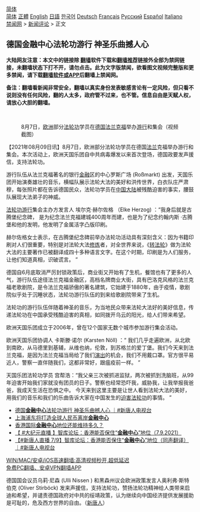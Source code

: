  <!-- 面包屑导航 --> <div class="breadcrumb"><!-- GTranslate: https://gtranslate.io/ -->  <div class="switcher notranslate">  <div class="selected">  <a href="#" onclick="return false;"> 简体</a>  </div>  <div class="option">  <a href="https://www.bannedbook.org" onclick="doGTranslate('zh-CN|zh-CN');jQuery('div.switcher div.selected a').html(jQuery(this).html());return false;" title="简体中文" class="nturl selected"> 简体</a>  <a href="https://www.bannedbook.org/zh-tw/" onclick="doGTranslate('zh-CN|zh-TW');jQuery('div.switcher div.selected a').html(jQuery(this).html());return false;" title="繁體中文" class="nturl"> 正體</a>  <a href="https://www.bannedbook.org/en/" onclick="doGTranslate('zh-CN|en');jQuery('div.switcher div.selected a').html(jQuery(this).html());return false;" title="English" class="nturl"> English</a>  <a href="https://www.bannedbook.org/ja/" onclick="doGTranslate('zh-CN|ja');jQuery('div.switcher div.selected a').html(jQuery(this).html());return false;" title="日本語" class="nturl"> 日語</a>  <a href="https://www.bannedbook.org/ko/" onclick="doGTranslate('zh-CN|ko');jQuery('div.switcher div.selected a').html(jQuery(this).html());return false;" title="한국어" class="nturl"> 한국어</a>  <a href="https://www.bannedbook.org/de/" onclick="doGTranslate('zh-CN|de');jQuery('div.switcher div.selected a').html(jQuery(this).html());return false;" title="Deutsch" class="nturl"> Deutsch</a>  <a href="https://www.bannedbook.org/fr/" onclick="doGTranslate('zh-CN|fr');jQuery('div.switcher div.selected a').html(jQuery(this).html());return false;" title="Français" class="nturl"> Français</a>  <a href="https://www.bannedbook.org/ru/" onclick="doGTranslate('zh-CN|ru');jQuery('div.switcher div.selected a').html(jQuery(this).html());return false;" title="Русский" class="nturl"> Русский</a>  <a href="https://www.bannedbook.org/es/" onclick="doGTranslate('zh-CN|es');jQuery('div.switcher div.selected a').html(jQuery(this).html());return false;" title="Español" class="nturl"> Español</a>  <a href="https://www.bannedbook.org/it/" onclick="doGTranslate('zh-CN|it');jQuery('div.switcher div.selected a').html(jQuery(this).html());return false;" title="Italiano" class="nturl"> Italiano</a>  </div>  </div>      <div class='breadcrumb-sub'><!-- Breadcrumb NavXT 6.3.0 --> <a href="https://www.bannedbook.org/" class="home">禁闻网</a> &gt; <a href="https://www.bannedbook.org/bnews/comments/" class="category">新闻评论</a> &gt; 正文</div></div><h2>德国金融中心法轮功游行 神圣乐曲撼人心</h2> <p class="notice"><b>大陆网友注意：本文中的链接除 <a href="https://github.com/bannedbook/fanqiang" >翻墙</a>软件下载和<a href="https://github.com/killgcd/justmysocks/blob/master/README.md">翻墙推荐</a>链接外全部为禁网链接，未翻墙状态下打不开，请勿点击。此为文字版禁闻，欲看图文视频完整版和更多禁闻，请下载<a href="https://github.com/bannedbook/fanqiang">翻墙软件或APP</a>后翻墙上禁闻网。</p><p>备注：翻墙看新闻非常安全，翻墙以真实身份发表敏感言论有一定风险，但只看不说则没有任何风险，翻的人太多，政府管不过来，也不管。信息自由是天赋人权，请放心大胆的翻墙。</b></p>  <div class="entry"> <br /> <figure><a href="https://i2.wp.com/upload-images-bucket-v64rleca837do.s3.eu-west-1.amazonaws.com/wp-content/uploads/2021/08/09011058/Screen-Shot-2021-08-08-at-21.02.19.png?fit=1220%2C662&#038;ssl=1" data-caption="8月7日，欧洲部分法轮功学员在德国法兰克福举办游行和集会（视频截图）"></a><figcaption class="wp-caption-text">8月7日，<a href="https://www.bannedbook.org/bnews/tag/%e6%ac%a7%e6%b4%b2/" class="st_tag internal_tag" rel="tag" title="标签 欧洲 下的日志">欧洲</a>部分<a href="https://www.bannedbook.org/bnews/tag/%e6%b3%95%e8%bd%ae%e5%8a%9f/" class="st_tag internal_tag" rel="tag" title="标签 法轮功 下的日志">法轮功</a>学员在<a href="https://www.bannedbook.org/bnews/tag/%e5%be%b7%e5%9b%bd/" class="st_tag internal_tag" rel="tag" title="标签 德国 下的日志">德国</a><a href="https://www.bannedbook.org/bnews/tag/%E6%B3%95%E5%85%B0%E5%85%8B%E7%A6%8F/" class="st_tag internal_tag" rel="tag" title="标签 法兰克福 下的日志">法兰克福</a>举办<a href="https://www.bannedbook.org/bnews/tag/%e6%b8%b8%e8%a1%8c/" class="st_tag internal_tag" rel="tag" title="标签 游行 下的日志">游行</a>和集会（视频截图）</figcaption></figure> <p>【2021年08月09日讯】8月7日，欧洲部分法轮功学员在德国<a href="https://www.bannedbook.org/bnews/tag/%E6%B3%95%E5%85%B0/" class="st_tag internal_tag" rel="tag" title="标签 法兰 下的日志">法兰</a>克福举办游行和集会。本次活动上，欧洲天国乐团自中共病毒爆发以来首次登场，德国政要发声援信，支持法轮功。</p> <p>游行队伍从法兰克福著名的银行<a href="https://www.bannedbook.org/bnews/tag/%E9%87%91%E8%9E%8D/" class="st_tag internal_tag" rel="tag" title="标签 金融 下的日志">金融</a>区的中心罗斯广场 (Roßmarkt) 出发，天国乐团开始演奏雄壮的音乐，横幅队展示法轮大法的美好和洪传世界，白衣队庄严肃穆，每张照片都在告诉德国民众，法轮功学员在<span class='wp_keywordlink_affiliate'><a href="https://www.bannedbook.org/" title="中国" target="_blank">中国</a></span><span class='wp_keywordlink_affiliate'><a href="https://www.bannedbook.org/" title="大陆" target="_blank">大陆</a></span>被残酷迫害的事实，腰鼓队展现大法弟子的神威。</p>  <p><a href="https://www.bannedbook.org/bnews/tag/%e6%b3%95%e8%bd%ae%e5%8a%9f%e6%b8%b8%e8%a1%8c/" class="st_tag internal_tag" rel="tag" title="标签 法轮功游行 下的日志">法轮功游行</a>集会主办方发言人 埃尔克·赫尔佐格 （Elke Herzog) ：“我身后就是古腾堡纪念碑， 是为纪念法兰克福建城400周年而建，也是为了纪念约翰内斯 ·古腾堡和他的发明，他发明了金属活字凸版印刷。</p> <p>赫尔佐格女士表示，在古腾堡纪念碑前举办法轮功活动具有深刻含义：因为书籍印刷对人们很重要，特别是对法轮大法<span class='wp_keywordlink'><a href="https://www.qi-gong.me/" title="气功修炼网" target="_blank">修炼</a></span>者，对全世界来说，《<span class='wp_keywordlink'><a href="https://gb.falundafa.org/chigb/zfl.htm" title="《转法轮》" target="_blank">转法轮</a></span>》做为法轮大法的主要著作已被翻译成四十多种语言文字。在这个时期，印刷是为人们服务，让他们知道真相，识破谎言。 ”</p>  <p>德国自6月底取消严厉封锁政策后，商业街又开始有了生机，餐馆也有了更多的人气，游行队伍途径法兰克福金融区，高档名牌商业大街，具有巴洛克风格的法兰克福老歌剧院，是令法兰克福骄傲的著名建筑，它始建于1880年，由于疫情，歌剧院似乎处于沉睡状态，法轮功游行队伍的到来给歌剧院带来了生机。</p> <p>法轮功的游行队伍伴随着神圣的音乐，为当地民众带来法轮大法好的美好信息，传递法轮功在中国承受残酷迫害的真相，如同拨开乌云的阳光，给人们带来希望。</p>  <p>欧洲天国乐团成立于2006年，曾在12个国家无数个城市参加游行集会活动。</p> <p>欧洲天国乐团协调人 卡斯滕·诺尔 (Karsten Nöll) ：“ 我们几乎走遍欧洲，从北欧到南欧，从马德里到基辅，从维也纳，伦敦，到苏格兰的爱丁堡。我们今天来到法兰克福，是因为法兰克福当局给了我们<span class='wp_keywordlink_affiliate'><a href="https://zh-cn.shenyunperformingarts.org/" title="演出" target="_blank">演出</a></span>的机会，我们不用戴口罩。官方很平易近人，警察一直伴随我们，这都非常好，跟瘟疫前一样。 ”</p>  <p>天国乐团法轮功学员 宫帮浩：“我父亲三次被抓进监狱，两次被抓到洗脑班，从99年迫害开始我们家就没有团员的日子。警察也经常恐吓我，威胁我，让我举报我爸爸，我成天生活在恐惧之中。 今天来到这里主要是让世人看到法轮大法的美好，用我们的音乐和我们的乐曲告诉大家在中国发生的<span class='wp_keywordlink'><a href="https://www.bannedbook.org/forum11/topic278.html" title="评江泽民与中共相互利用迫害法轮功" target="_blank">迫害法轮功</a></span>的事情。 ”</p> <ul class='op-related-articles' title='相关阅读'> <li><a href='https://www.bannedbook.org/bnews/bannedvideo/20210809/1602834.html' target='_blank'>德国<b>金融中心</b>法轮功游行  神圣乐曲撼人心 ｜#新唐人电视台</a></li> <li><a href='https://www.bannedbook.org/bnews/baitai/20210722/1592218.html' target='_blank'>上海浦东将打造全球人民币离岸<b>金融中心</b></a></li> <li><a href='https://www.bannedbook.org/bnews/baitai/20210710/1584245.html' target='_blank'>香港国际<b>金融中心</b>地位还能维持多久？</a></li> <li><a href='https://www.bannedbook.org/bnews/bannedvideo/20210709/1583907.html' target='_blank'>【 #大纪元直播 】智库论坛：香港能否保住“<b>金融中心</b>”地位（7.9.2021）</a></li> <li><a href='https://www.bannedbook.org/bnews/bannedvideo/20210709/1583894.html' target='_blank'>【#新唐人直播​ 7/9】智库论坛：香港能否保住“<b>金融中心</b>”地位（同声翻译）｜#新唐人电视台</a></li> </ul> <p class="texttj"> <a href="https://github.com/bannedbook/fanqiang/wiki/V2ray%E6%9C%BA%E5%9C%BA" target="_blank">WIN/MAC/安卓/iOS高速翻墙:高清视频秒开,超低延迟</a><br/> <a href="https://github.com/bannedbook/fanqiang/wiki/%E7%A6%81%E9%97%BB%E7%BD%91%E5%AE%89%E5%8D%93%E7%BF%BB%E5%A2%99%E6%96%B0%E9%97%BBAPP" target="_blank">免费PC翻墙、安卓VPN翻墙APP</a></p><p>德国国会议员乌莉‧尼森 (Ulli Nissen ) 和黑森州议会欧洲政策发言人奥利弗·斯特伯克 (Oliver Stirböck) 发来声援信，支持法轮功，赞扬法轮功精神给人类带来启迪和希望，并谴责德国政府对中共的绥靖政策，认为继续向中国经济提供发展援助是可耻的，危及西方世界的自由。（<span class='wp_keywordlink_affiliate'><a href="https://www.ntdtv.com/" title="新唐人">新唐人</a></span>）</p><a name='sharetosocial'></a>  <div style="margin-bottom:5px;padding-bottom:5px;clear:both"> <div id="archive-pix-1" class="banner-ads"> <!-- AuctionX Display platform tag START --> <div id="26318x728x90x621x_ADSLOT2" clicktrack="%%CLICK_URL_ESC%%"></div> <!-- AuctionX Display platform tag END --> </div> <div id="archive-pix-2" class="banner-ads"> <!-- AuctionX Display platform tag START --> <div id="26315x300x250x621x_ADSLOT2" clicktrack="%%CLICK_URL_ESC%%"></div> <!-- AuctionX Display platform tag END --> </div> </div>  <div id="archive-pix-1" class="banner-ads"> <!-- AuctionX Display platform tag START --> <div id="26318x728x90x621x_ADSLOT3" clicktrack="%%CLICK_URL_ESC%%"></div> <!-- AuctionX Display platform tag END --> </div> </div><!--END ENTRY--> 